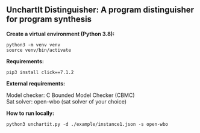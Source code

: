 ## **UnchartIt Distinguisher: A program distinguisher for program synthesis**


**Create a virtual environment (Python 3.8):**

`python3 -m venv venv`\
`source venv/bin/activate`

**Requirements:**

`pip3 install click==7.1.2`


**External requirements:**

Model checker: C Bounded Model Checker (CBMC)\
Sat solver: open-wbo (sat solver of your choice)

**How to run locally:**

`python3 unchartit.py -d ./example/instance1.json -s open-wbo` 
